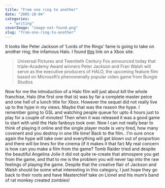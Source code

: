 ```yaml
---
title: "From one ring to another"
date: "2005-10-04"
categories: 
  - "writing"
coverImage: "image-not-found.png"
slug: "from-one-ring-to-another"
---
```


It looks like Peter Jackson of ‘Lords of the Rings’ fame is going to take on another ring; the infamous Halo. I found [this](http://www.xboxsolution.com/article2672.html) link on a Xbox site.

> Universal Pictures and Twentieth Century Fox announced today that triple-Academy Award winners Peter Jackson and Fran Walsh will serve as the executive producers of HALO, the upcoming feature film based on Microsoft’s phenomenally popular video game from Bungie Studios

Now for me the introduction of a Halo film will just about kill the whole franchise, Halo (the first one that is) was by far a complete master peice and one hell of a lunch title for Xbox. However the sequel did not really live up to the hype in my views. Maybe that was the reason the hype. I remember going to GSL and watching people queue for upto 4 hours just to play for a couple of minutes! Then when it was released it was a good game to start with until the Halo fanboys took over. Now I can not really bear to think of playing it online and the single player mode is very tired, how many covenent and you destroy in one life time! Back to the film.. I’m sure once again the hype will take over and everything will get blown out of proportion and there will be lines for the cinema (if it makes it that far) My real concern is how can you make a film from the game? Tomb Raider tried and despite the beautiful Angelina Jolie it did not quite re-create that atmospere you get from the game, and that to me is the problem you will never tap into the raw feelings of playing the game. Despite that the creative flair of Jackson and Walsh should be some what interesting in this category, I just hope they go back to their roots and have Masterchief take on Lionel and his mum’s band of rat monkey created zombies!
